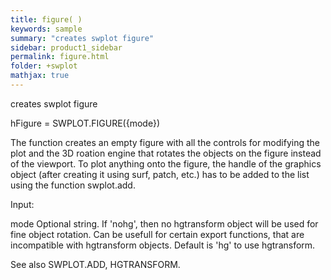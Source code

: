 ```yaml
---
title: figure( )
keywords: sample
summary: "creates swplot figure"
sidebar: product1_sidebar
permalink: figure.html
folder: +swplot
mathjax: true
---
```

  creates swplot figure
 
  hFigure = SWPLOT.FIGURE({mode})
 
  The function creates an empty figure with all the controls for modifying
  the plot and the 3D roation engine that rotates the objects on the figure
  instead of the viewport. To plot anything onto the figure, the handle of
  the graphics object (after creating it using surf, patch, etc.) has to be
  added to the list using the function swplot.add.
 
  Input:
 
  mode      Optional string. If 'nohg', then no hgtransform object will be
            used for fine object rotation. Can be usefull for certain
            export functions, that are incompatible with hgtransform
            objects. Default is 'hg' to use hgtransform.
 
  See also SWPLOT.ADD, HGTRANSFORM.
 
